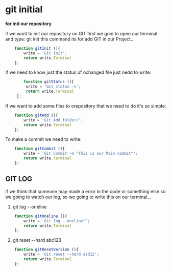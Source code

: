 # git initial   
**for init our repository**

if we want to init our repository on GIT first we goin
to open our terminal and type: git init
this command its for add GIT in our Project...

```js
    function gitInit (){
        write = 'Git init';
        return write.Terminal
    };
```

If we need to know just the status of ochanged file just nedd to write:


```js
        function gitStatus (){
         write = 'Git status -s';
         return write.Terminal
     };
 ```

If we want to add some files to orepository that we need to do it's so simple:

```js 
    function gitAdd (){
        write = 'Git Add folder/';
        return write.Terminal
    };
 ```

To make a commit we need to write:
            

```js 
    function gitCommit (){
        write = 'Git Commit -m "This is our Main commit"';
        return write.Terminal     
    };
```


## GIT LOG
if we think that someone may made a error in the code or something else so we going to watch our log, so we going to write this on our terminal...

1. git log --oneline
```js
    function gitOneline (){
        write = 'Git log --oneline"';
        return write.Terminal     
    };
```

2. git reset --hard abc123
```js 
    function gitResetVersion (){
        write = 'Git reset --hard asd12';
        return write.Terminal
    };